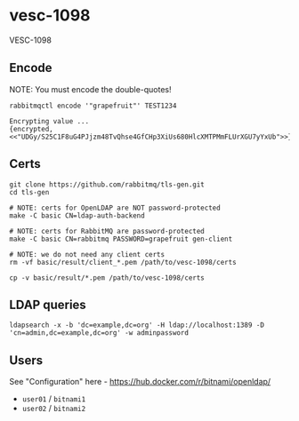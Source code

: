 # vesc-1098
VESC-1098

## Encode

NOTE: You must encode the double-quotes!

```
rabbitmqctl encode '"grapefruit"' TEST1234

Encrypting value ...
{encrypted,<<"UDGy/S25C1F8uG4PJjzm48TvQhse4GfCHp3XiUs680HlcXMTPMmFLUrXGU7yYxUb">>}
```

## Certs

```
git clone https://github.com/rabbitmq/tls-gen.git
cd tls-gen

# NOTE: certs for OpenLDAP are NOT password-protected
make -C basic CN=ldap-auth-backend

# NOTE: certs for RabbitMQ are password-protected
make -C basic CN=rabbitmq PASSWORD=grapefruit gen-client

# NOTE: we do not need any client certs
rm -vf basic/result/client_*.pem /path/to/vesc-1098/certs

cp -v basic/result/*.pem /path/to/vesc-1098/certs
```

## LDAP queries

```
ldapsearch -x -b 'dc=example,dc=org' -H ldap://localhost:1389 -D 'cn=admin,dc=example,dc=org' -w adminpassword
```

## Users

See "Configuration" here - https://hub.docker.com/r/bitnami/openldap/

* `user01` / `bitnami1`
* `user02` / `bitnami2`
